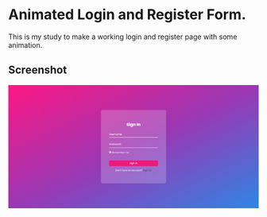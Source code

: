 # Animated Login and Register Form.

This is my study to make a working login and register page with some animation.

## Screenshot

![image.png](./preview.png)

